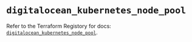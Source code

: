 # `digitalocean_kubernetes_node_pool`

Refer to the Terraform Registory for docs: [`digitalocean_kubernetes_node_pool`](https://registry.terraform.io/providers/digitalocean/digitalocean/2.29.0/docs/resources/kubernetes_node_pool).
